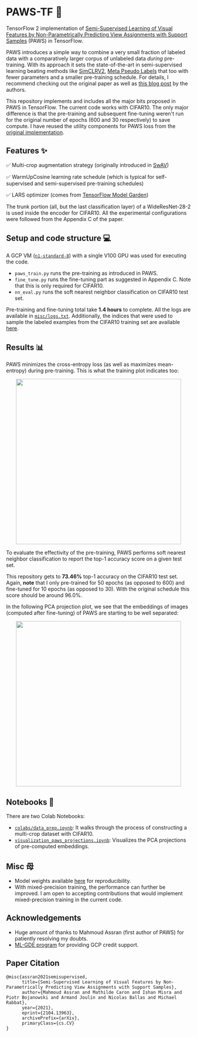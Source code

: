# PAWS-TF 🐾
TensorFlow 2 implementation of [Semi-Supervised Learning of Visual Features by Non-Parametrically Predicting View Assignments with Support Samples](https://arxiv.org/abs/2104.13963)
 (PAWS) in TensorFlow. 

PAWS introduces a simple way to combine a very small fraction of labeled data with a comparatively larger corpus of unlabeled data _during_ pre-training. With its approach it sets the state-of-the-art in semi-supervised learning beating methods like [SimCLRV2](https://arxiv.org/abs/2006.10029), [Meta Pseudo Labels](https://arxiv.org/abs/2003.10580) that too with fewer parameters and a smaller pre-training schedule. For details, I recommend checking out the original paper as well as [this blog post](https://ai.facebook.com/blog/dino-paws-computer-vision-with-self-supervised-transformers-and-10x-more-efficient-training/) by the authors. 

This repository implements and includes all the major bits proposed in PAWS in TensorFlow. The current code works with CIFAR10. The only major difference is that the pre-training and subsequent fine-tuning weren't run for the original number of epochs (600 and 30 respectively) to save compute. I have reused the utility components for PAWS loss from the [original implementation](https://github.com/facebookresearch/suncet/).

## Features ✨

✅ Multi-crop augmentation strategy (originally introduced in [SwAV](https://arxiv.org/abs/2006.09882))

✅ WarmUpCosine learning rate schedule (which is typical for self-supervised and semi-supervised pre-training schedules)

✅ LARS optimizer (comes from [TensorFlow Model Garden](https://github.com/tensorflow/models/blob/master/official/modeling/optimization/lars_optimizer.py))

The trunk portion (all, but the last classification layer) of a WideResNet-28-2 is used inside the encoder for CIFAR10. All the experimental configurations were followed from the Appendix C of the paper. 

## Setup and code structure 💻

A GCP VM ([`n1-standard-8`](https://cloud.google.com/compute/docs/machine-types)) with a single V100 GPU was used for executing the code. 

* `paws_train.py` runs the pre-training as introduced in PAWS.
* `fine_tune.py` runs the fine-tuning part as suggested in Appendix C. Note that this is only required for CIFAR10.
* `nn_eval.py` runs the soft nearest neighbor classification on CIFAR10 test set.

Pre-training and fine-tuning total take **1.4 hours** to complete. All the logs are available in [`misc/logs.txt`](https://github.com/sayakpaul/PAWS-TF/blob/main/misc/logs.txt). Additionally, the indices that were used to sample the labeled examples from the CIFAR10 training set are available [here](https://github.com/sayakpaul/PAWS-TF/blob/main/misc/random_idx.npy).

## Results 📊

PAWS minimizes the cross-entropy loss (as well as maximizes mean-entropy) during pre-training. This is what the training plot indicates too:

<div align="center">
<img src="https://i.ibb.co/4MwCb9J/pretraining-ce-loss.png" width=450/>
</div>

To evaluate the effectivity of the pre-training, PAWS performs soft nearest neighbor classification to report the top-1 accuracy score on a given test set.

This repository gets to **73.46%** top-1 accuracy on the CIFAR10 test set. Again, **note** that I only pre-trained for 50 epochs (as opposed to 600) and fine-tuned for 10 epochs (as opposed to 30). With the original schedule this score should be around 96.0%. 

In the following PCA projection plot, we see that the embeddings of images (computed after fine-tuning) of PAWS are starting to be well separated:

<div align="center">
<img src="https://i.ibb.co/y0XB6pL/projections-viz.png" width=450/>
</div>

## Notebooks 📘

There are two Colab Notebooks:

* [`colabs/data_prep.ipynb`](https://github.com/sayakpaul/PAWS-TF/blob/main/colabs/data_prep.ipynb): It walks through the process of constructing a multi-crop dataset with CIFAR10.
* [`visualization_paws_projections.ipynb`](https://github.com/sayakpaul/PAWS-TF/blob/main/colabs/visualization_paws_projections.ipynb): Visualizes the PCA projections of pre-computed embeddings. 

## Misc ⺟

* Model weights available [here](https://github.com/sayakpaul/PAWS-TF/releases/tag/v1.0.0) for reproducibility. 
* With mixed-precision training, the performance can further be improved. I am open to accepting contributions that would implement mixed-precision training in the current code.

## Acknowledgements

* Huge amount of thanks to Mahmoud Assran (first author of PAWS) for patiently resolving my doubts.
* [ML-GDE program](https://developers.google.com/programs/experts/) for providing GCP credit support. 

## Paper Citation

```
@misc{assran2021semisupervised,
      title={Semi-Supervised Learning of Visual Features by Non-Parametrically Predicting View Assignments with Support Samples}, 
      author={Mahmoud Assran and Mathilde Caron and Ishan Misra and Piotr Bojanowski and Armand Joulin and Nicolas Ballas and Michael Rabbat},
      year={2021},
      eprint={2104.13963},
      archivePrefix={arXiv},
      primaryClass={cs.CV}
}
```